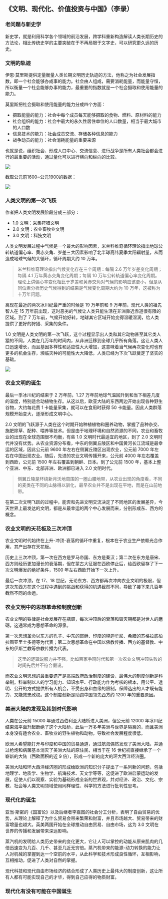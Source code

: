 ## 《文明、现代化、价值投资与中国》（李录）


### 老问题与新史学

新史学，就是利用科学各个领域的前沿发展，跨学科重新构造解读人类长期历史的方法论，相比传统史学的主要突破在于不再局限于文字史，可以研究更久远的历史。


### 文明的轨迹

伊恩·莫里斯提供定量衡量人类长期文明历史轨迹的方法，他称之为社会发展指数，即一个社会能够办成事的能力。社会由人组成，需要消耗能量，而能量守恒，所以衡量一个社会能够办事的能力，最重要的指数就是一个社会摄取和使用能量的能力。

莫里斯把社会摄取和使用能量的能力分成四个方面：

* 摄取能量的能力：社会中每个成员每天能够摄取的食物、燃料、原材料的能力
* 社会组织的能力：社会中最大的永久性居住单位的人口数量，相当于最大城市的人口数
* 信息技术的能力：社会成员交流、存储各种信息的能力
* 战争动员的能力：社会消耗能量的重要来源

也就是说，组织社会、形成人口中心、交流信息、进行战争是所有人类社会都会进行的最重要的活动，通过量化可以进行横向和纵向的比较。

![](book-civilization-modernization-value-investment-china/ian-morris-social-development.png)

截取公元前1600~公元1900的数据：

![](book-civilization-modernization-value-investment-china/ian-morris-social-development-1600bce-1900ce.png)


### 人类文明的第一次飞跃

作者把人类文明发展阶段分成三部分：

* 1.0 文明：采集狩猎文明
* 2.0 文明：农业畜牧业文明
* 3.0 文明：科技文明

人类文明发展过程中气候是一个最大的影响因素，米兰科维奇循环理论指出地球公转轨道偏心率、黄赤交角、岁差三大因素影响了北半球高纬夏季太阳辐射量，从而造成地球气候的大循环，循环周期大约 10 万年。

> 米兰科维奇理论指出气候变化存在三个周期：每隔 2.6 万年岁差变化周期；每隔 4.1 万年黄赤交角变化周期；每隔 10 万年公转轨道偏心率变化周期。理论上讲偏心率变化相比于岁差和黄赤交角对气候的影响应该更小，但是从同位素分析历史气候得到的结果是气候变化周期大约为 10 万年，这被称为十万年问题。

离现在最近的两次冰川纪最严重的时候是 19 万年前和 9 万年前，现代人类的祖先智人在 15 万年前出现，这时恶劣的气候让人类只能生活在非洲靠近赤道很有限的区域。到了 7 万年前，气候开始好转，地球其它区域开始变得温暖湿润，给人类提供了更好的狩猎、采集的条件。

1.0 文明是人类文明的第一次飞跃，这个过程显示出人类和其它动物甚至其它类人猿的不同，人类在几万年的时间内，从非洲迁移到全球几乎所有角落。这让人类人口迅速增长，而且基因多样性和适应性大大增加，这意味着当气候再次变化时也有更多的机会生存，濒临灭种的可能性大大降低，人类已经为下次飞跃奠定了坚实的基础。

![](book-civilization-modernization-value-investment-china/human-migration.jpg)


### 农业文明的诞生

最后一季冰川纪的结束于 2 万年前，1.27 万年前地球气温回升到和当下相差几度的温度，特别适合动植物生存。从这以后，欧亚大陆的东西两边开始出现各种野生谷物，大约每花费 1 卡能量采集，就可以在食用时获得 50 卡能量。因此人类群落规模开始变大，逐渐形成文明中心。

2.0 文明的飞跃源于人类在这个时期开始种植植物和圈养动物，掌握了品种杂交、施肥除草、配种、喂养等技术。但是由于地理环境和自然资源的不同，农业和畜牧业的出现在全球范围很不均衡，有些 1.0 文明时代最适宜的地区，到了 2.0 文明时代并没有优势。从农业资源分布看，中东的侧翼丘陵区和中国黄河长江流域是最幸运的区域，因此公元前 9600 年左右在侧翼丘陵区出现农业，公元前 7000 年左右在中国出现农业。随后，先进的农业文明传播开来，公元前 4000 年左右覆盖到西欧，公元前 1500 年左右覆盖到朝鲜、日本。到了公元前 1500 年，基本上整个亚洲、中东、北部非洲、欧洲都已进入 2.0 文明时代。

> 侧翼丘陵是环绕新月沃地周围的一圈山腰地带，从农业出现的角度看，不同的麦类在不同的山脉得以驯化，最早农业并不是出现在平地，而是在山前地带。

在第二次文明飞跃的过程中，能否和先进文明交流决定了不同地区的发展差异，今天世界上最发达的文明，都是从最幸运的两个中心发展而来，分别形成东、西方的概念。


### 农业文明的天花板及三次冲顶

农业文明时代始终在上升-冲顶-衰落的循环中重复，根本在于农业生产依赖光合作用，其产出存在天花板。

历史上三次冲顶，第一次在西方是罗马帝国、东方是秦汉；第二次在东方是唐宋、西方则经历更加漫长的衰落期，但在蒙古大征服在西欧停止后，给西欧留存了下一次文明爆发的绝好条件，1500 年左右西欧开始下一次上升。

最后一次冲顶，在 17、18 世纪，无论东方、西方都再次冲向农业文明的极限，但这次东西方在这个过程中遇到的挑战和获得的机遇截然不同，导致了接下来几百年截然不同的命运。


### 农业文明中的思想革命和制度创新

农业文明的铁律是社会发展存在瓶颈，每次冲顶后的衰落和毁灭期都是对世人的磨砺，这通常成为思想革命的源泉。

第一次思想革命以东方的孔子、中东的耶稣、印度的释迦牟尼、希腊的苏格拉底柏拉图亚里士多德等为代表；第二次思想革命在中国以佛教传播、西方的基督教、中东的伊斯兰教等宗教传播为代表。

> 这里的逻辑说服力并不强，比如百家争鸣时代和第一次农业文明冲顶失败的时间先后并不符合假设。

而农业文明思想的最重要遗产是高端政府政治制度的建设，最伟大的制度创新是科举制。科举制以人的学习能力、知识水平、行政能力作为考核的根本，用公平、透明、公开的方式提供所有人机会，不受出身和血缘的限制，保障选出的人才既有能力、又能效忠政权。这个制度创新是助跑中国领先西方约 1200 年的重要原因。


### 美洲大陆的发现及其划时代影响

人类在公元前 15000 年通过西伯利亚大陆桥进入美洲，但公元前 12000 年冰川纪结束海平面升起断绝了这个大陆桥，此后一万多年美洲与世界是隔离的，而且美洲本身没有适合农业、畜牧业的野生植物和动物，导致社会发展程度很低。

欧洲人希望能打开与印度和中国的贸易通道，通过航海偶然发现了美洲大陆，并通过枪炮和病菌基本消灭了美洲大陆的原住民，相当于在 16 世纪初直接继承了一个崭新的大陆（西欧面积的近 9 倍），形成一个新的庞大的环大西洋经济圈。

美洲大陆和环大西洋经济圈的形成给欧洲的知识分子提出了一系列新的问题，包括地理学、地质学、生物学、航海技术、天文学等等，这促进了欧洲启蒙运动的发展，促使人们以观察、实验为基础形成全新的世界观，并对经济、政治、文化、宗教、社会等人类文明领域使用同样理性、科学的方法进行批判性思考。


### 现代化的诞生

亚当·斯密的《国富论》以及后继者李嘉图的社会分工分析，表明了自由贸易的优势，从理论上解释了为什么贸易会带来繁荣和财富，并且市场越大、贸易带来的财富增量也越大。英美两国开始在全球推动自由贸易、自由市场，这为 3.0 文明在世界的传播和发展带来深远影响。

蒸汽机的发明给人类历史带来的变化更大，它让人可以掌控的动能从原来肌肉的几倍迅速变为几百、几千、甚至几近无穷倍。蒸汽机带来的能源-动力转换的能力让人对机械的掌握到达一个空前的水平，从此科学和技术形成良性循环，互相影响，互相推动，促进了人类对自然的掌握。

现代科技和现代自由市场经济的结合形成了人类历史上最伟大的制度创新，这让所有人都有可能实现自己的才华，得到自己应得的物质财富。


### 现代化有没有可能在中国诞生

